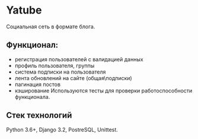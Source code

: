 # Yatube
Социальная сеть в формате блога.

## Функционал:
- регистрация пользователей с валидацией данных
- профиль пользователя, группы
- система подписки на пользователя
- лента обновлений на сайте (общая\подписки)
- пагинация постов
- кэширование
Используются тесты для проверки работоспособности функционала.

## Стек технологий
Python 3.6+, Django 3.2, PostreSQL, Unittest.

